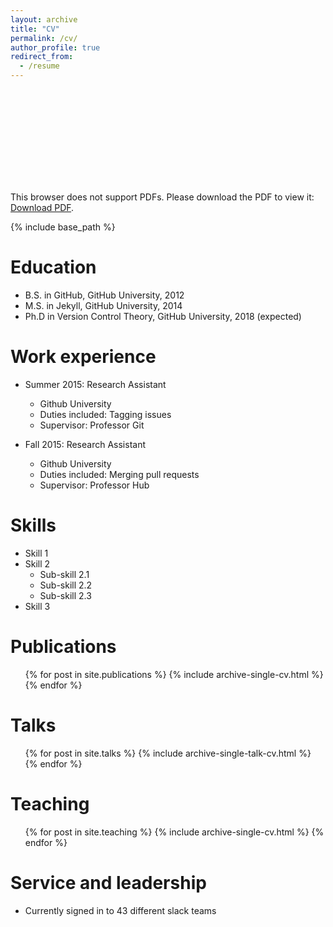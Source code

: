 ```yaml
---
layout: archive
title: "CV"
permalink: /cv/
author_profile: true
redirect_from:
  - /resume
---
```


<object data="https://jobinkv.github.io/files/cv.pdf" type="application/pdf" width="700px" height="700px">
    <embed src="https://jobinkv.github.io/files/cv.pdf">
        <p>This browser does not support PDFs. Please download the PDF to view it: <a href="https://jobinkv.github.io/files/cv.pdf">Download PDF</a>.</p>
    </embed>
</object>

{% include base_path %}

Education
======
* B.S. in GitHub, GitHub University, 2012
* M.S. in Jekyll, GitHub University, 2014
* Ph.D in Version Control Theory, GitHub University, 2018 (expected)

Work experience
======
* Summer 2015: Research Assistant
  * Github University
  * Duties included: Tagging issues
  * Supervisor: Professor Git

* Fall 2015: Research Assistant
  * Github University
  * Duties included: Merging pull requests
  * Supervisor: Professor Hub
  
Skills
======
* Skill 1
* Skill 2
  * Sub-skill 2.1
  * Sub-skill 2.2
  * Sub-skill 2.3
* Skill 3

Publications
======
  <ul>{% for post in site.publications %}
    {% include archive-single-cv.html %}
  {% endfor %}</ul>
  
Talks
======
  <ul>{% for post in site.talks %}
    {% include archive-single-talk-cv.html %}
  {% endfor %}</ul>
  
Teaching
======
  <ul>{% for post in site.teaching %}
    {% include archive-single-cv.html %}
  {% endfor %}</ul>
  
Service and leadership
======
* Currently signed in to 43 different slack teams
